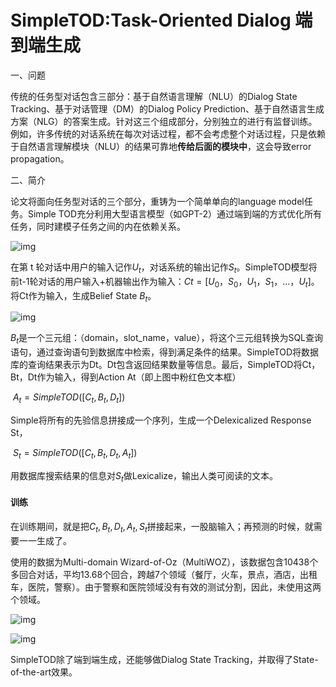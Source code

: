 # SimpleTOD:Task-Oriented Dialog 端到端生成

一、问题

传统的任务型对话包含三部分：基于自然语言理解（NLU）的Dialog State Tracking、基于对话管理（DM）的Dialog Policy Prediction、基于自然语言生成方案（NLG）的答案生成。针对这三个组成部分，分别独立的进行有监督训练。例如，许多传统的对话系统在每次对话过程，都不会考虑整个对话过程，只是依赖于自然语言理解模块（NLU）的结果可靠地**传给后面的模块中**，这会导致error propagation。

二、简介

论文将面向任务型对话的三个部分，重铸为一个简单单向的language model任务。Simple TOD充分利用大型语言模型（如GPT-2）通过端到端的方式优化所有任务，同时建模子任务之间的内在依赖关系。

![img](https://pic2.zhimg.com/80/v2-5f2c40af4b463337468e500ed5f458f5_1440w.webp)

在第 t 轮对话中用户的输入记作$U_t$，对话系统的输出记作$S_t$。SimpleTOD模型将前t-1轮对话的用户输入+机器输出作为输入：$Ct=[U_0，S_0，U_1，S_1，...，U_t]$。将Ct作为输入，生成Belief State $B_t$。

![img](https://pic2.zhimg.com/80/v2-859a14fc588b9a0cd183d238de5c91c9_1440w.webp)

$B_t$是一个三元组：（domain，slot_name，value），将这个三元组转换为SQL查询语句，通过查询语句到数据库中检索，得到满足条件的结果。SimpleTOD将数据库的查询结果表示为Dt。Dt包含返回结果数量等信息。最后，SimpleTOD将Ct，Bt，Dt作为输入，得到Action At（即上图中粉红色文本框）

​                                                                 $A_t = SimpleTOD([C_t, B_t, D_t])$

Simple将所有的先验信息拼接成一个序列，生成一个Delexicalized Response St，

​                                                         $S_t = SimpleTOD([C_t, B_t, D_t, A_t])$

用数据库搜索结果的信息对$S_t$做Lexicalize，输出人类可阅读的文本。

#### 训练

在训练期间，就是把$C_t,B_t,D_t,A_t,S_t$拼接起来，一股脑输入；再预测的时候，就需要一一生成了。

使用的数据为Multi-domain Wizard-of-Oz（MultiWOZ），该数据包含10438个多回合对话，平均13.68个回合，跨越7个领域（餐厅，火车，景点，酒店，出租车，医院，警察）。由于警察和医院领域没有有效的测试分割，因此，未使用这两个领域。

![img](https://pic1.zhimg.com/80/v2-a91acf4f1e9c27e935119f154717748c_1440w.webp)

![img](https://pic2.zhimg.com/80/v2-77dd44385d8390f5d071a38eed55a451_1440w.webp)

SimpleTOD除了端到端生成，还能够做Dialog State Tracking，并取得了State-of-the-art效果。